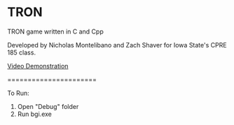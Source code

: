 TRON
====

TRON game written in C and Cpp

Developed by Nicholas Montelibano and Zach Shaver for Iowa State's
CPRE 185 class.

[Video Demonstration](https://www.youtube.com/watch?v=vJHViDF_bbY)

======================

To Run:

1. Open "Debug" folder
2. Run bgi.exe



